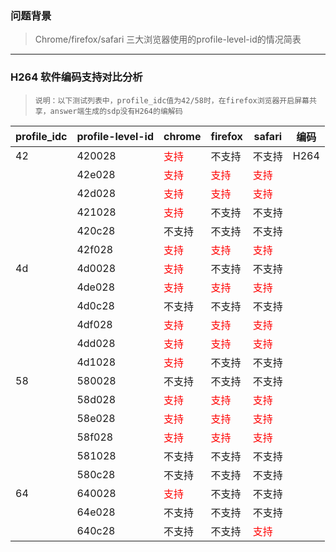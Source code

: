 ### 问题背景

> Chrome/firefox/safari 三大浏览器使用的profile-level-id的情况简表

-----


### H264 软件编码支持对比分析

> `说明：以下测试列表中，profile_idc值为42/58时，在firefox浏览器开启屏幕共享，answer端生成的sdp没有H264的编解码`

| profile_idc  | profile-level-id |    chrome                         |    firefox                        |   safari                       | 编码    |
|--------------|------------------|-----------------------------------|---------------------------------- |--------------------------------|---------|
|  42          | 420028           | <font color=red>支持</font>        | 不支持                             | 不支持                          |  H264|
|              | 42e028           | <font color=red>支持</font>        |   <font color=red>支持</font>      |  <font color=red>支持</font>    |      |
|              | 42d028           | <font color=red>支持</font>        |   <font color=red>支持</font>      |  <font color=red>支持</font>    |      |
|              | 421028           | <font color=red>支持</font>        | 不支持                             | 不支持                          |      |
|              | 420c28           | 不支持                              | 不支持                            | 不支持                          |      |
|              | 42f028           | <font color=red>支持</font>        |   <font color=red>支持</font>      |  <font color=red>支持</font>    |      |
|   4d         | 4d0028           | <font color=red>支持</font>        | 不支持                             | 不支持                          |      |
|              | 4de028           | <font color=red>支持</font>        |   <font color=red>支持</font>      |  <font color=red>支持</font>    |      |
|              | 4d0c28           | 不支持                              | 不支持                            | 不支持                          |      |
|              | 4df028           | <font color=red>支持</font>        |   <font color=red>支持</font>      |  <font color=red>支持</font>    |      |
|              | 4dd028           | <font color=red>支持</font>        |   <font color=red>支持</font>      |  <font color=red>支持</font>    |      |
|              | 4d1028           | <font color=red>支持</font>        | 不支持                             | 不支持                          |      |
|   58         | 580028           | 不支持                              | 不支持                            | 不支持                          |      |
|              | 58d028           | <font color=red>支持</font>        |   <font color=red>支持</font>      |  <font color=red>支持</font>    |      |
|              | 58e028           | <font color=red>支持</font>        |   <font color=red>支持</font>      |  <font color=red>支持</font>    |      |
|              | 58f028           | <font color=red>支持</font>        |   <font color=red>支持</font>      |  <font color=red>支持</font>    |      |
|              | 581028           | 不支持                             |  不支持                            |   不支持                        |      |
|              | 580c28           | 不支持                             |  不支持                            |   不支持                        |      |
|   64         | 640028           |<font color=red>支持</font>         |  不支持                            |   不支持                        |      |
|              | 64e028           | 不支持                             |  不支持                            |   不支持                        |      |
|              | 640c28           | 不支持                             |  不支持                            |  <font color=red>支持</font>    |      |